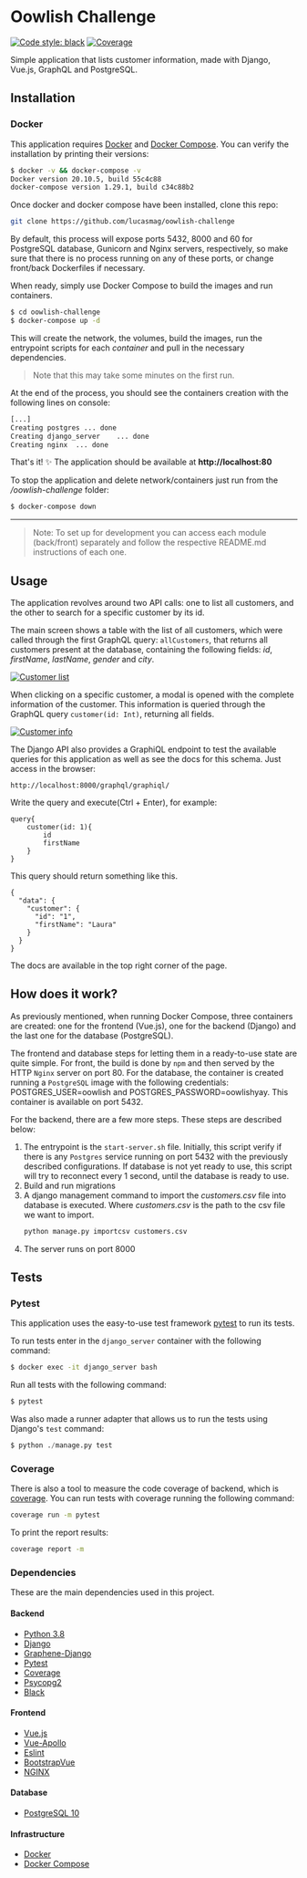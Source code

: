# Oowlish Challenge
[![Code style: black](https://img.shields.io/badge/code%20style-black-000000.svg)](https://github.com/psf/black)
[![Coverage](https://github.com/lucasmag/oowlish-challenge/blob/master/back/customerinfo/tests/utils/coverage.svg)](https://github.com/lucasmag/oowlish-challenge)

Simple application that lists customer information, made with Django, Vue.js, GraphQL and PostgreSQL.

## Installation
### Docker
This application requires [Docker](https://docs.docker.com/engine/install/) and [Docker Compose](https://docs.docker.com/compose/install/).
You can verify the installation by printing their versions:
```bash
$ docker -v && docker-compose -v 
Docker version 20.10.5, build 55c4c88
docker-compose version 1.29.1, build c34c88b2
```
Once docker and docker compose have been installed, clone this repo:
```bash
git clone https://github.com/lucasmag/oowlish-challenge
```
By default, this process will expose ports 5432, 8000 and 60 for PostgreSQL database, Gunicorn and Nginx servers, respectively, so make sure that there is no process running on any of these ports, or change front/back Dockerfiles if necessary. 

When ready, simply use Docker Compose to build the images and run containers.

```bash
$ cd oowlish-challenge
$ docker-compose up -d
```

This will create the network, the volumes, build the images, run the entrypoint scripts for each _container_ and pull in the necessary dependencies.
> Note that this may take some minutes on the first run.

At the end of the process, you should see the containers creation with the following lines on console:

```bash
[...]
Creating postgres ... done
Creating django_server    ... done
Creating nginx  ... done
```

That's it! ✨
The application should be available at **http://localhost:80**

To stop the application and delete network/containers just run from the */oowlish-challenge* folder:

```bash
$ docker-compose down
```

---

> Note: To set up for development you can access each module (back/front) separately and follow the respective README.md instructions of each one.

## Usage ###
The application revolves around two API calls: one to list all customers, and the other to search for a specific customer by its id.

The main screen shows a table with the list of all customers, which were called through the first GraphQL query: `allCustomers`, that returns all customers present at the database, containing the following fields: *id*, *firstName*, *lastName*, *gender* and *city*.

[![Customer list](https://github.com/lucasmag/oowlish-challenge/blob/master/front/src/assets/customer-list.png)](https://github.com/lucasmag/oowlish-challenge)

When clicking on a specific customer, a modal is opened with the complete information of the customer. 
This information is queried through the GraphQL query `customer(id: Int)`, returning all fields.

[![Customer info](https://github.com/lucasmag/oowlish-challenge/blob/master/front/src/assets/customer-info.png)](https://github.com/lucasmag/oowlish-challenge)

The Django API also provides a GraphiQL endpoint to test the available queries for this application as well as see the docs for this schema. Just access in the browser:
```
http://localhost:8000/graphql/graphiql/
```

Write the query and execute(Ctrl + Enter), for example:
```gql
query{
    customer(id: 1){
        id
        firstName
    }
}
```
This query should return something like this.
```gql
{
  "data": {
    "customer": {
      "id": "1",
      "firstName": "Laura"
    }
  }
}
```
The docs are available in the top right corner of the page.

## How does it work? ###
As previously mentioned, when running Docker Compose, three containers are created: one for the frontend (Vue.js), one for the backend (Django) and the last one for the database (PostgreSQL).

The frontend and database steps for letting them in a ready-to-use state are quite simple. For front, the build is done by `npm` and then served by the HTTP `Nginx` server on port 80.
For the database, the container is created running a `PostgreSQL` image with the following credentials: POSTGRES_USER=oowlish and POSTGRES_PASSWORD=oowlishyay. This container is available on port 5432.

For the backend, there are a few more steps. These steps are described below:
1. The entrypoint is the `start-server.sh` file. Initially, this script verify if there is any `Postgres` service running on port 5432 with the previously described configurations. If database is not yet ready to use, this script will try to reconnect every 1 second, until the database is ready to use.
2. Build and run migrations
3. A django management command to import the *customers.csv* file into database is executed. Where *customers.csv* is the path to the csv file we want to import.
    ```python
    python manage.py importcsv customers.csv
    ```
4. The server runs on port 8000

## Tests ##
### Pytest ###
This application uses the easy-to-use test framework [pytest](https://docs.pytest.org/en/6.2.x/) to run its tests.

To run tests enter in the `django_server` container with the following command:
```bash
$ docker exec -it django_server bash
```

Run all tests with the following command:
```python
$ pytest
```

Was also made a runner adapter that allows us to run the tests using Django's `test` command:
```python
$ python ./manage.py test
```

### Coverage ###
There is also a tool to measure the code coverage of backend, which is [coverage](https://coverage.readthedocs.io/en/coverage-5.5/#). You can run tests with coverage running the following command:
```bash
coverage run -m pytest
```

To print the report results:
```bash
coverage report -m
```

### Dependencies ###
These are the main dependencies used in this project.

#### Backend
+ [Python 3.8](https://www.python.org/)
+ [Django](https://www.djangoproject.com/)
+ [Graphene-Django](https://docs.graphene-python.org/projects/django/en/latest/)
+ [Pytest](https://docs.pytest.org/en/6.2.x/index.html)
+ [Coverage](https://coverage.readthedocs.io/en/coverage-5.5/#)
+ [Psycopg2](https://pypi.org/project/psycopg2/)
+ [Black](https://black.readthedocs.io/en/stable/)

#### Frontend
+ [Vue.js](https://vuejs.org/)
+ [Vue-Apollo](https://apollo.vuejs.org/)
+ [Eslint](https://eslint.org/)
+ [BootstrapVue](https://bootstrap-vue.org/)
+ [NGINX](https://www.nginx.com/)

#### Database
+ [PostgreSQL 10](https://www.postgresql.org/)

#### Infrastructure
+ [Docker](https://docs.docker.com/engine/install/)
+ [Docker Compose](https://docs.docker.com/compose/install/)
